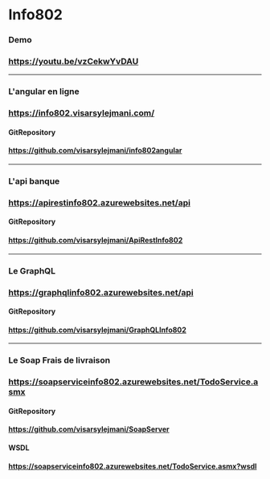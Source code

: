 # Info802
### Demo
### https://youtu.be/vzCekwYvDAU
----
### L'angular en ligne
### https://info802.visarsylejmani.com/
#### GitRepository
#### https://github.com/visarsylejmani/info802angular
----
### L'api banque
### https://apirestinfo802.azurewebsites.net/api
#### GitRepository
#### https://github.com/visarsylejmani/ApiRestInfo802
----
### Le GraphQL
### https://graphqlinfo802.azurewebsites.net/api
#### GitRepository
#### https://github.com/visarsylejmani/GraphQLInfo802
----
### Le Soap Frais de livraison
### https://soapserviceinfo802.azurewebsites.net/TodoService.asmx
#### GitRepository
#### https://github.com/visarsylejmani/SoapServer
#### WSDL
#### https://soapserviceinfo802.azurewebsites.net/TodoService.asmx?wsdl
